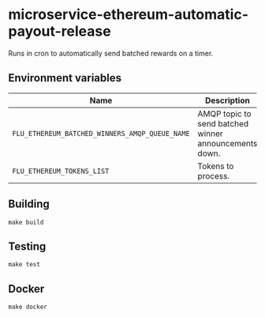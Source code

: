 
# microservice-ethereum-automatic-payout-release

Runs in cron to automatically send batched rewards on a timer.

## Environment variables

|             Name             |                                  Description
|------------------------------|------------------------------------------------------------------------------|
| `FLU_ETHEREUM_BATCHED_WINNERS_AMQP_QUEUE_NAME`   | AMQP topic to send batched winner announcements down.      |
| `FLU_ETHEREUM_TOKENS_LIST`                      | Tokens to process. |

## Building

    make build

## Testing

    make test

## Docker

    make docker
